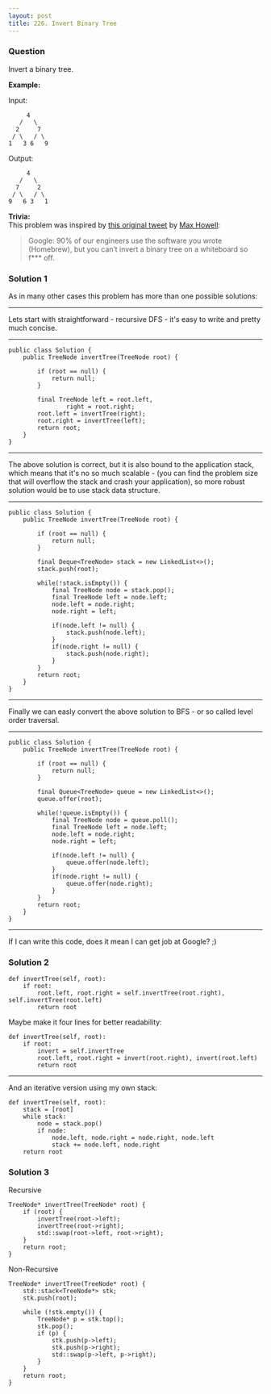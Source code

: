 ```yaml
---
layout: post
title: 226. Invert Binary Tree
---
```

### Question
Invert a binary tree.

 **Example:**

Input:

    
    
         4
       /   \
      2     7
     / \   / \
    1   3 6   9

Output:

    
    
         4
       /   \
      7     2
     / \   / \
    9   6 3   1

 **Trivia:**  
This problem was inspired by [this original
tweet](https://twitter.com/mxcl/status/608682016205344768) by [Max
Howell](https://twitter.com/mxcl):

> Google: 90% of our engineers use the software you wrote (Homebrew), but you
can’t invert a binary tree on a whiteboard so f*** off.

### Solution 1
As in many other cases this problem has more than one possible solutions:

* * *

Lets start with straightforward - recursive DFS - it's easy to write and
pretty much concise.

* * *
    
    
    public class Solution {
        public TreeNode invertTree(TreeNode root) {
            
            if (root == null) {
                return null;
            }
    
            final TreeNode left = root.left,
                    right = root.right;
            root.left = invertTree(right);
            root.right = invertTree(left);
            return root;
        }
    }
    

* * *

The above solution is correct, but it is also bound to the application stack,
which means that it's no so much scalable - (you can find the problem size
that will overflow the stack and crash your application), so more robust
solution would be to use stack data structure.

* * *
    
    
    public class Solution {
        public TreeNode invertTree(TreeNode root) {
            
            if (root == null) {
                return null;
            }
    
            final Deque<TreeNode> stack = new LinkedList<>();
            stack.push(root);
            
            while(!stack.isEmpty()) {
                final TreeNode node = stack.pop();
                final TreeNode left = node.left;
                node.left = node.right;
                node.right = left;
                
                if(node.left != null) {
                    stack.push(node.left);
                }
                if(node.right != null) {
                    stack.push(node.right);
                }
            }
            return root;
        }
    }
    

* * *

Finally we can easly convert the above solution to BFS - or so called level
order traversal.

* * *
    
    
    public class Solution {
        public TreeNode invertTree(TreeNode root) {
            
            if (root == null) {
                return null;
            }
    
            final Queue<TreeNode> queue = new LinkedList<>();
            queue.offer(root);
    
            while(!queue.isEmpty()) {
                final TreeNode node = queue.poll();
                final TreeNode left = node.left;
                node.left = node.right;
                node.right = left;
    
                if(node.left != null) {
                    queue.offer(node.left);
                }
                if(node.right != null) {
                    queue.offer(node.right);
                }
            }
            return root;
        }
    }
    

* * *

If I can write this code, does it mean I can get job at Google? ;)


### Solution 2
    
    
    def invertTree(self, root):
        if root:
            root.left, root.right = self.invertTree(root.right), self.invertTree(root.left)
            return root
    

Maybe make it four lines for better readability:

    
    
    def invertTree(self, root):
        if root:
            invert = self.invertTree
            root.left, root.right = invert(root.right), invert(root.left)
            return root
    

* * *

And an iterative version using my own stack:

    
    
    def invertTree(self, root):
        stack = [root]
        while stack:
            node = stack.pop()
            if node:
                node.left, node.right = node.right, node.left
                stack += node.left, node.right
        return root


### Solution 3
Recursive

    
    
    TreeNode* invertTree(TreeNode* root) {
        if (root) {
            invertTree(root->left);
            invertTree(root->right);
            std::swap(root->left, root->right);
        }
        return root;
    }
    

Non-Recursive

    
    
    TreeNode* invertTree(TreeNode* root) {
        std::stack<TreeNode*> stk;
        stk.push(root);
        
        while (!stk.empty()) {
            TreeNode* p = stk.top();
            stk.pop();
            if (p) {
                stk.push(p->left);
                stk.push(p->right);
                std::swap(p->left, p->right);
            }
        }
        return root;
    }




